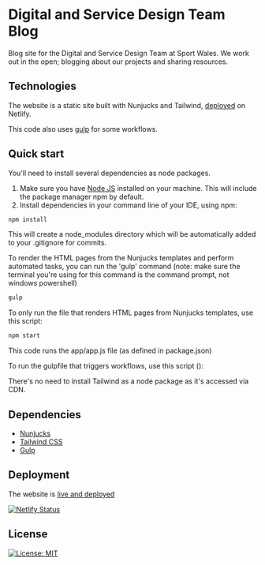 # Digital and Service Design Team Blog

Blog site for the Digital and Service Design Team at Sport Wales. We work out in the open; blogging about our projects and sharing resources.

## Technologies

The website is a static site built with Nunjucks and Tailwind, <a href="https://sport-wales-digital-blog.netlify.app/" target="_blank">deployed</a> on Netlify.

This code also uses [gulp](https://gulpjs.com/) for some workflows.

## Quick start

You'll need to install several dependencies as node packages.

1. Make sure you have [Node JS](https://nodejs.org/en) installed on your machine. This will include the package manager npm by default.
2. Install dependencies in your command line of your IDE, using npm:
```markdown
npm install
```
This will create a node_modules directory which will be automatically added to your .gitignore for commits.

To render the HTML pages from the Nunjucks templates and perform automated tasks, you can run the 'gulp' command (note: make sure the terminal you're using for this command is the command prompt, not windows powershell)
```markdown
gulp
```


To only run the file that renders HTML pages from Nunjucks templates, use this script:
```markdown
npm start
```
This code runs the app/app.js file (as defined in package.json)

To run the gulpfile that triggers workflows, use this script ():


There's no need to install Tailwind as a node package as it's accessed via CDN.

## Dependencies

- [Nunjucks](https://mozilla.github.io/nunjucks/)
- [Tailwind CSS](https://tailwindcss.com/)
- [Gulp](https://gulpjs.com/)

## Deployment

The website is <a href="https://sport-wales-digital-blog.netlify.app/" target="_blank">live and deployed</a>

[![Netlify Status](https://api.netlify.com/api/v1/badges/33a01ed6-4a80-4065-b713-1c6e99a2c91e/deploy-status)](https://app.netlify.com/sites/sport-wales-digital-blog/deploys)

## License

[![License: MIT](https://img.shields.io/badge/License-MIT-yellow.svg)](https://opensource.org/licenses/MIT)